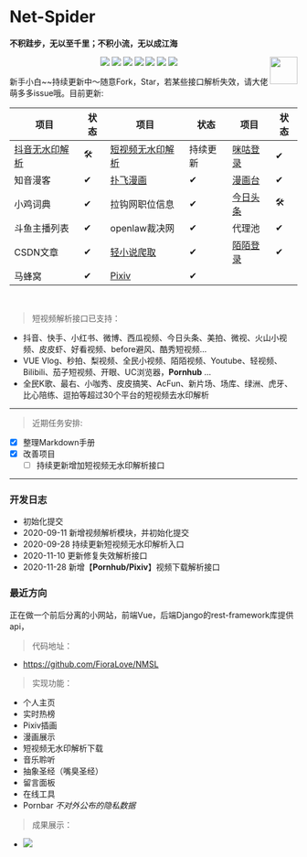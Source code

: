 # Net-Spider

**不积跬步，无以至千里；不积小流，无以成江海**


<p align="center">
    <a href="https://AhriLove.top"><img src="https://img.shields.io/badge/AhriLove-%E4%B8%AA%E4%BA%BA%E7%BD%91%E7%AB%99-orange"></a>
    <a href="https://github.com/python/cpython"><img src="https://img.shields.io/badge/Python-3.7-FF1493.svg"></a>
    <a href="https://opensource.org/licenses/mit-license.php"><img src="https://badges.frapsoft.com/os/mit/mit.svg"></a>
    <a href="https://github.com/FioraLove/Net-Spider"><img src="https://img.shields.io/github/repo-size/FioraLove/Net-Spider"></a>
    <a href="https://github.com/FioraLove/Net-Spider/graphs/contributors"><img src="https://img.shields.io/badge/contributors-2-blue"></a>
    <a href="https://github.com/shengqiangzhang/examples-of-web-crawlers/stargazers"><img src="https://img.shields.io/github/stars/FioraLove/Net-Spider.svg?logo=github"></a>
    <a href="https://github.com/FioraLove/Net-Spider/network/members"><img src="https://img.shields.io/github/forks/FioraLove/Net-Spider.svg?color=blue&logo=github"></a>
    <a href="https://www.python.org/"><img src="https://upload.wikimedia.org/wikipedia/commons/c/c3/Python-logo-notext.svg" align="right" height="48" width="48" ></a>
</p>

新手小白~~持续更新中〜随意Fork，Star，若某些接口解析失效，请大佬萌多多issue哦。目前更新: 
<br>

| 项目 | 状态| 项目 | 状态| 项目 | 状态|
|  ----  | ----  | ----  | ---- |----|----|
| [抖音无水印解析](./抖音/抖音最新版) | 🛠 | [短视频无水印解析](./video-parse) | 持续更新| [咪咕登录](./模拟登录/咪咕) | ✔|
| 知音漫客 | ✔ | [扑飞漫画](./漫画/扑飞漫画/README.md)  |✔| [漫画台](./漫画/漫画台/README.md)  |✔| 
| 小鸡词典 | ✔ | 拉钩网职位信息  |✔| [今日头条](./今日头条) | 🛠 | 
| 斗鱼主播列表 | ✔ | openlaw裁决网 |✔|代理池  |✔|
| CSDN文章  | ✔ | [轻小说爬取](./轻小说与动漫列表大全/README.md) | ✔ | [陌陌登录](./模拟登录/陌陌) | ✔ |
| 马蜂窝 | ✔ | [Pixiv](./国外网站/Pixiv/README.md) |✔ | | |

<br>

> 短视频解析接口已支持：

   - 抖音、快手、小红书、微博、西瓜视频、今日头条、美拍、微视、火山小视频、皮皮虾、好看视频、before避风、酷秀短视频...
   - VUE Vlog、秒拍、梨视频、全民小视频、陌陌视频、Youtube、轻视频、Bilibili、茄子短视频、开眼、UC浏览器，**Pornhub** ...
   - 全民K歌、最右、小咖秀、皮皮搞笑、AcFun、新片场、场库、绿洲、虎牙、比心陪练、逗拍等超过30个平台的短视频去水印解析

<hr>

> 近期任务安排:

- [x] 整理Markdown手册
- [x] 改善项目
   - [ ] 持续更新增加短视频无水印解析接口

<hr>

### 开发日志

   - 初始化提交
   - 2020-09-11 新增视频解析模块，并初始化提交
   - 2020-09-28 持续更新短视频无水印解析入口
   - 2020-11-10 更新修复失效解析接口
   - 2020-11-28 新增【**Pornhub/Pixiv**】视频下载解析接口

### 最近方向

正在做一个前后分离的小网站，前端Vue，后端Django的rest-framework库提供api，

> 代码地址：

   - https://github.com/FioraLove/NMSL

> 实现功能：

   + 个人主页
   + 实时热榜
   + Pixiv插画
   + 漫画展示
   + 短视频无水印解析下载
   + 音乐聆听
   + 抽象圣经（嘴臭圣经）
   + 留言面板
   + 在线工具
   + Pornbar *不对外公布的隐私数据*


> 成果展示：

 - ![](https://cdn.jsdelivr.net/gh/FioraLove/Images/home.gif)